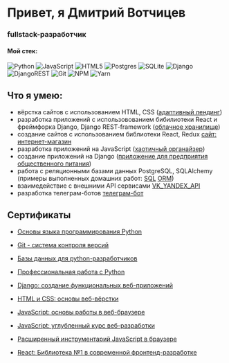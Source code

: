 # Привет, я Дмитрий Вотчицев
### fullstack-разработчик


#### Мой стек:
![Python](https://img.shields.io/badge/python-3670A0?style=for-the-badge&logo=python&logoColor=ffdd54)
![JavaScript](https://img.shields.io/badge/javascript-%23323330.svg?style=for-the-badge&logo=javascript&logoColor=%23F7DF1E)
![HTML5](https://img.shields.io/badge/html5-%23E34F26.svg?style=for-the-badge&logo=html5&logoColor=white)
![Postgres](https://img.shields.io/badge/postgres-%23316192.svg?style=for-the-badge&logo=postgresql&logoColor=white)
![SQLite](https://img.shields.io/badge/sqlite-%2307405e.svg?style=for-the-badge&logo=sqlite&logoColor=white)
![Django](https://img.shields.io/badge/django-%23092E20.svg?style=for-the-badge&logo=django&logoColor=white)
![DjangoREST](https://img.shields.io/badge/DJANGO-REST-ff1709?style=for-the-badge&logo=django&logoColor=white&color=ff1709&labelColor=gray)
![Git](https://img.shields.io/badge/git-%23F05033.svg?style=for-the-badge&logo=git&logoColor=white)
![NPM](https://img.shields.io/badge/NPM-%23000000.svg?style=for-the-badge&logo=npm&logoColor=white)
![Yarn](https://img.shields.io/badge/yarn-%232C8EBB.svg?style=for-the-badge&logo=yarn&logoColor=white)

## Что я умею:

* вёрстка сайтов с использованием HTML, CSS ([адаптивный лендинг](https://github.com/Votchitsev/mq-diplom))
* разработка приложений с использовованием бибилиотеки React и фреймфорка Django, Django REST-framework ([облачное хранилище](https://github.com/Votchitsev/CoconutCloud))
* создание сайтов с использованием библиотеки React, Redux [сайт: интернет-магазин](https://github.com/Votchitsev/BosaNoga)
* разработка приложений на JavaScript ([хаотичный органайзер](https://github.com/Votchitsev/ChaosOrganizer))
* создание приложений на Django ([приложение для предприятия общественного питания](https://github.com/Votchitsev/Public-Catering-Check))
* работа с реляционными базами данных PostgreSQL, SQLAlchemy (примеры выполненных домашних работ: [SQL](https://github.com/Votchitsev/HW_database_lesson5) [ORM](https://github.com/Votchitsev/ORM_practice))
* взаимедействие с внешними API сервисами [VK_YANDEX_API](https://github.com/Votchitsev/backup_vk)
* разработка телеграм-ботов [телеграм-бот](https://github.com/Votchitsev/votchitsev-bot)

## Сертификаты

* [Основы языка программирования Python](./certificates/python.pdf)

* [Git - система контроля версий](./certificates/git.pdf)

* [Базы данных для python-разработчиков](./certificates/sql.pdf)

* [Профессиональная работа с Python](./certificates/python_advanced.pdf)

* [Django: создание функциональных веб-приложений](./certificates/django.pdf)

* [HTML и CSS: основы веб-вёрстки](./certificates/html_css.pdf)

* [JavaScript: основы работы в веб-браузере](./certificates/javascript.pdf)

* [JavaScript: углубленный курс веб-разработки](./certificates/javascript_advanced.pdf)

* [Расширенный инструментарий JavaScript в браузере](./certificates/javascript_advanced2.pdf)

* [React: Библиотека №1 в современной фронтенд-разработке](./certificates/react.pdf)
